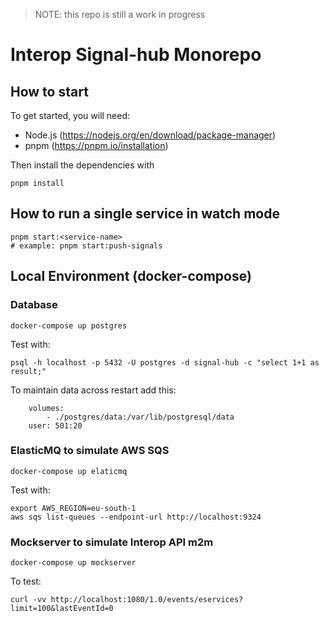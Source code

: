 > NOTE: this repo is still a work in progress

# Interop Signal-hub Monorepo

## How to start

To get started, you will need:

- Node.js (https://nodejs.org/en/download/package-manager)
- pnpm (https://pnpm.io/installation)

Then install the dependencies with

```
pnpm install
```

## How to run a single service in watch mode

```
pnpm start:<service-name>
# example: pnpm start:push-signals
```

## Local Environment (docker-compose)

### Database

```
docker-compose up postgres
```

Test with: 
```
psql -h localhost -p 5432 -U postgres -d signal-hub -c "select 1+1 as result;"
```

To maintain data across restart add this:

```
    volumes:
        - ./postgres/data:/var/lib/postgresql/data
    user: 501:20
```

### ElasticMQ to simulate AWS SQS

```
docker-compose up elaticmq
```

Test with:

```
export AWS_REGION=eu-south-1
aws sqs list-queues --endpoint-url http://localhost:9324
```


### Mockserver to simulate Interop API m2m

```
docker-compose up mockserver
```

To test:

```
curl -vv http://localhost:1080/1.0/events/eservices?limit=100&lastEventId=0
```


